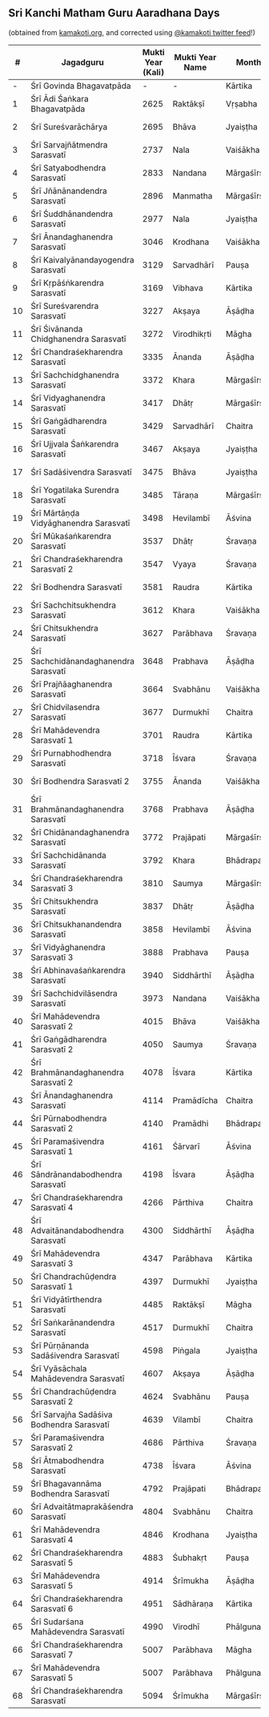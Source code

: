 ## Sri Kanchi Matham Guru Aaradhana Days

(obtained from [kamakoti.org](http://kamakoti.org/peeth/origin.html#appendix2), and corrected using [@kamakoti twitter feed](https://twitter.com/kamakoti)!)

| # | Jagadguru | Mukti Year (Kali) | Mukti Year Name | Month | Tithi |
| - | --------- | ----------------- | --------------- | ----- | ----- |
| - | Śrī Govinda Bhagavatpāda | - | - | Kārtika | Paurṇamāsī |
| 1 | Śrī Ādi Śaṅkara Bhagavatpāda | 2625 | Raktākṣī | Vṛṣabha | Śukla Ekādaśī |
| 2 | Śrī Sureśvarāchārya | 2695 | Bhāva | Jyaiṣṭha | Śukla Ekādaśī |
| 3 | Śrī Sarvajñātmendra Sarasvatī | 2737 | Nala | Vaiśākha | Kṛṣṇa Chaturdaśī |
| 4 | Śrī Satyabodhendra Sarasvatī | 2833 | Nandana | Mārgaśīrṣa | Kṛṣṇa Aṣṭamī |
| 5 | Śrī Jñānānandendra Sarasvatī | 2896 | Manmatha | Mārgaśīrṣa | Śukla Saptamī |
| 6 | Śrī Śuddhānandendra Sarasvatī | 2977 | Nala | Jyaiṣṭha | Śukla Ṣaṣṭhī |
| 7 | Śrī Ānandaghanendra Sarasvatī | 3046 | Krodhana | Vaiśākha | Kṛṣṇa Navamī |
| 8 | Śrī Kaivalyānandayogendra Sarasvatī | 3129 | Sarvadhārī | Pauṣa | Śukla Chaturdaśī |
| 9 | Śrī Kṛpāśṅkarendra Sarasvatī | 3169 | Vibhava | Kārtika | Kṛṣṇa Tṛtīyā |
| 10 | Śrī Sureśvarendra Sarasvatī | 3227 | Akṣaya | Āṣāḍha | Paurṇamāsī |
| 11 | Śrī Śivānanda Chidghanendra Sarasvatī | 3272 | Virodhikṛti | Māgha | Śukla Daśamī |
| 12 | Śrī Chandraśekharendra Sarasvatī | 3335 | Ānanda | Āṣāḍha | Śukla Navamī |
| 13 | Śrī Sachchidghanendra Sarasvatī | 3372 | Khara | Mārgaśīrṣa | Kṛṣṇa Prathamā |
| 14 | Śrī Vidyaghanendra Sarasvatī | 3417 | Dhātṛ | Mārgaśīrṣa | Amāvāsyā |
| 15 | Śrī Gaṅgādharendra Sarasvatī | 3429 | Sarvadhārī | Chaitra | Śukla Prathamā |
| 16 | Śrī Ujjvala Śaṅkarendra Sarasvatī | 3467 | Akṣaya | Jyaiṣṭha | Śukla Aṣṭamī |
| 17 | Śrī Sadāśivendra Sarasvatī | 3475 | Bhāva | Jyaiṣṭha | Śukla Daśamī |
| 18 | Śrī Yogatilaka Surendra Sarasvatī | 3485 | Tāraṇa | Mārgaśīrṣa | Śukla Prathamā |
| 19 | Śrī Mārtāṇḍa Vidyāghanendra Sarasvatī | 3498 | Hevilambī | Āśvina | Śukla Navamī |
| 20 | Śrī Mūkaśaṅkarendra Sarasvatī | 3537 | Dhātṛ | Śravaṇa | Paurṇamāsī |
| 21 | Śrī Chandraśekharendra Sarasvatī 2 | 3547 | Vyaya | Śravaṇa | Kṛṣṇa Aṣṭamī |
| 22 | Śrī Bodhendra Sarasvatī | 3581 | Raudra | Kārtika | Śukla Navamī |
| 23 | Śrī Sachchitsukhendra Sarasvatī | 3612 | Khara | Vaiśākha | Śukla Saptamī |
| 24 | Śrī Chitsukhendra Sarasvatī | 3627 | Parābhava | Śravaṇa | Kṛṣṇa Navamī |
| 25 | Śrī Sachchidānandaghanendra Sarasvatī | 3648 | Prabhava | Āṣāḍha | Śukla Prathamā |
| 26 | Śrī Prajñāaghanendra Sarasvatī | 3664 | Svabhānu | Vaiśākha | Śukla Aṣṭamī |
| 27 | Śrī Chidvilasendra Sarasvatī | 3677 | Durmukhī | Chaitra | Śukla Prathamā |
| 28 | Śrī Mahādevendra Sarasvatī 1 | 3701 | Raudra | Kārtika | Kṛṣṇa Daśamī |
| 29 | Śrī Purnabhodhendra Sarasvatī | 3718 | Īśvara | Śravaṇa | Śukla Ekādaśī |
| 30 | Śrī Bodhendra Sarasvatī 2 | 3755 | Ānanda | Vaiśākha | Kṛṣṇa Chaturthī |
| 31 | Śrī Brahmānandaghanendra Sarasvatī | 3768 | Prabhava | Āṣāḍha | Śukla Dvādaśī |
| 32 | Śrī Chidānandaghanendra Sarasvatī | 3772 | Prajāpati | Mārgaśīrṣa | Śukla Ṣaṣṭhī |
| 33 | Śrī Sachchidānanda Sarasvatī | 3792 | Khara | Bhādrapada | Kṛṣṇa Ṣaṣṭhī |
| 34 | Śrī Chandraśekharendra Sarasvatī 3 | 3810 | Saumya | Mārgaśīrṣa | Amāvāsyā |
| 35 | Śrī Chitsukhendra Sarasvatī | 3837 | Dhātṛ | Āṣāḍha | Śukla Ṣaṣṭhī |
| 36 | Śrī Chitsukhanandendra Sarasvatī | 3858 | Hevilambī | Āśvina | Paurṇamāsī |
| 37 | Śrī Vidyāghanendra Sarasvatī 3 | 3888 | Prabhava | Pauṣa | Kṛṣṇa Dvitīyā |
| 38 | Śrī Abhinavaśaṅkarendra Sarasvatī | 3940 | Siddhārthī | Āṣāḍha | Amāvāsyā |
| 39 | Śrī Sachchidvilāsendra Sarasvatī | 3973 | Nandana | Vaiśākha | Paurṇamāsī |
| 40 | Śrī Mahādevendra Sarasvatī 2 | 4015 | Bhāva | Vaiśākha | Śukla Ṣaṣṭhī |
| 41 | Śrī Gaṅgādharendra Sarasvatī 2 | 4050 | Saumya | Śravaṇa | Śukla Prathamā |
| 42 | Śrī Brahmānandaghanendra Sarasvatī 2 | 4078 | Īśvara | Kārtika | Kṛṣṇa Saptamī |
| 43 | Śrī Ānandaghanendra Sarasvatī | 4114 | Pramādīcha | Chaitra | Śukla Navamī |
| 44 | Śrī Pūrnabodhendra Sarasvatī 2 | 4140 | Pramādhi | Bhādrapada | Kṛṣṇa Trayodaśī |
| 45 | Śrī Paramaśivendra Sarasvatī 1 | 4161 | Śārvarī | Āśvina | Śukla Saptamī |
| 46 | Śrī Sāndrānandabodhendra Sarasvatī | 4198 | Īśvara | Āṣāḍha | Amāvāsyā |
| 47 | Śrī Chandraśekharendra Sarasvatī 4 | 4266 | Pārthiva | Chaitra | Amāvāsyā |
| 48 | Śrī Advaitānandabodhendra Sarasvatī | 4300 | Siddhārthī | Āṣāḍha | Śukla Daśamī |
| 49 | Śrī Mahādevendra Sarasvatī 3 | 4347 | Parābhava | Kārtika | Kṛṣṇa Aṣṭamī |
| 50 | Śrī Chandrachūḍendra Sarasvatī 1 | 4397 | Durmukhī | Jyaiṣṭha | Śukla Ṣaṣṭhī |
| 51 | Śrī Vidyātīrthendra Sarasvatī | 4485 | Raktākṣī | Māgha | Kṛṣṇa Prathamā |
| 52 | Śrī Saṅkarānandendra Sarasvatī | 4517 | Durmukhī | Chaitra | Śukla Prathamā |
| 53 | Śrī Pūrṇānanda Sadāśivendra Sarasvatī | 4598 | Piṅgala | Jyaiṣṭha | Śukla Daśamī |
| 54 | Śrī Vyāsāchala Mahādevendra Sarasvatī | 4607 | Akṣaya | Āṣāḍha | Kṛṣṇa Prathamā |
| 55 | Śrī Chandrachūḍendra Sarasvatī 2 | 4624 | Svabhānu | Pauṣa | Śukla Ekādaśī |
| 56 | Śrī Sarvajña Sadāśiva Bodhendra Sarasvatī | 4639 | Vilambī | Chaitra | Kṛṣṇa Aṣṭamī |
| 57 | Śrī Paramaśivendra Sarasvatī 2 | 4686 | Pārthiva | Śravaṇa | Śukla Daśamī |
| 58 | Śrī Ātmabodhendra Sarasvatī | 4738 | Īśvara | Āśvina | Kṛṣṇa Aṣṭamī |
| 59 | Śrī Bhagavannāma Bodhendra Sarasvatī | 4792 | Prajāpati | Bhādrapada | Paurṇamāsī |
| 60 | Śrī Advaitātmaprakāśendra Sarasvatī | 4804 | Svabhānu | Chaitra | Śukla Dvitīyā |
| 61 | Śrī Mahādevendra Sarasvatī 4 | 4846 | Krodhana | Jyaiṣṭha | Śukla Navamī |
| 62 | Śrī Chandraśekharendra Sarasvatī 5 | 4883 | Śubhakṛt | Pauṣa | Kṛṣṇa Prathamā |
| 63 | Śrī Mahādevendra Sarasvatī 5 | 4914 | Śrīmukha | Āṣāḍha | Śukla Dvādaśī |
| 64 | Śrī Chandraśekharendra Sarasvatī 6 | 4951 | Sādhāraṇa | Kārtika | Kṛṣṇa Prathamā |
| 65 | Śrī Sudarśana Mahādevendra Sarasvatī | 4990 | Virodhī | Phālguna | Amāvāsyā |
| 66 | Śrī Chandraśekharendra Sarasvatī 7 | 5007 | Parābhava | Māgha | Kṛṣṇa Aṣṭamī |
| 67 | Śrī Mahādevendra Sarasvatī 5 | 5007 | Parābhava | Phālguna | Śukla Prathamā |
| 68 | Śrī Chandraśekharendra Sarasvatī | 5094 | Śrīmukha | Mārgaśīrṣa | Kṛṣṇa Dvādaśī |
